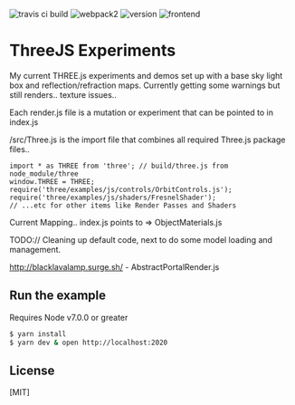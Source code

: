 ![travis ci build](https://travis-ci.org/pjkarlik/ThreeExperiments.svg?branch=master)
![webpack2](https://img.shields.io/badge/webpack-2.0-brightgreen.svg) ![version](https://img.shields.io/badge/version-0.1.0-yellow.svg) ![frontend](https://img.shields.io/badge/webgl-GLSL-blue.svg)

# ThreeJS Experiments

  My current THREE.js experiments and demos set up with a base sky light box and reflection/refraction maps. Currently getting some warnings but still renders.. texture issues..

  Each render.js file is a mutation or experiment that can be pointed to in index.js

  /src/Three.js is the import file that combines all required Three.js package files..

  ```
  import * as THREE from 'three'; // build/three.js from node_module/three
  window.THREE = THREE;
  require('three/examples/js/controls/OrbitControls.js');
  require('three/examples/js/shaders/FresnelShader');
  // ...etc for other items like Render Passes and Shaders
  ```

  Current Mapping..
  index.js points to => ObjectMaterials.js


  TODO:// Cleaning up default code, next to do some model loading and management.

  http://blacklavalamp.surge.sh/ - AbstractPortalRender.js


## Run the example
  Requires Node v7.0.0 or greater

```bash
$ yarn install
$ yarn dev & open http://localhost:2020
```

## License

[MIT]
